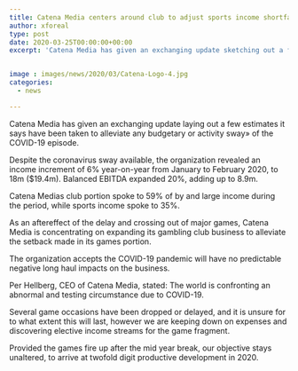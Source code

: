 ```yaml
---
title: Catena Media centers around club to adjust sports income shortfall
author: xforeal 
type: post
date: 2020-03-25T00:00:00+00:00
excerpt: 'Catena Media has given an exchanging update sketching out a few estimates it says have been taken to relieve any money related or activity sway" of the COVID-19 outbreak '


image : images/news/2020/03/Catena-Logo-4.jpg
categories:
  - news

---
```

Catena Media has given an exchanging update laying out a few estimates it says have been taken to alleviate any budgetary or activity sway&#187; of the COVID-19 episode. 

Despite the coronavirus sway available, the organization revealed an income increment of 6&percnt; year-on-year from January to February 2020, to 18m ($19.4m). Balanced EBITDA expanded 20&percnt;, adding up to 8.9m. 

Catena Medias club portion spoke to 59&percnt; of by and large income during the period, while sports income spoke to 35&percnt;. 

As an aftereffect of the delay and crossing out of major games, Catena Media is concentrating on expanding its gambling club business to alleviate the setback made in its games portion. 

The organization accepts the COVID-19 pandemic will have no predictable negative long haul impacts on the business. 

Per Hellberg, CEO of Catena Media, stated: The world is confronting an abnormal and testing circumstance due to COVID-19. 

Several game occasions have been dropped or delayed, and it is unsure for to what extent this will last, however we are keeping down on expenses and discovering elective income streams for the game fragment. 

Provided the games fire up after the mid year break, our objective stays unaltered, to arrive at twofold digit productive development in 2020.